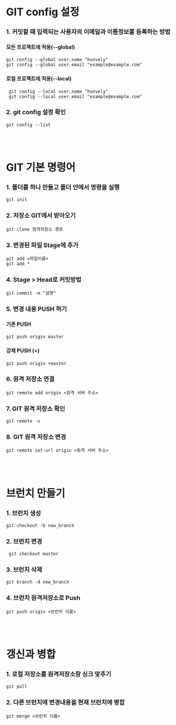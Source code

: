 # GIT config 설정

### 1. 커밋할 때 입력되는 사용자의 이메일과 이름정보를 등록하는 방법 
#### 모든 프로젝트에 적용(--global)  
```git config --global user.name "hunvely"```  
```git config --global user.email "example@example.com"```  
#### 로컬 프로젝트에 적용(--local)
``` git config --local user.name "hunvely"```  
``` git config --local user.email "example@example.com"```  

### 2. git config 설정 확인  
```git config --list```

<br/>
<br/>

# GIT 기본 명령어

### 1. 폴더를 하나 만들고 폴더 안에서 명령을 실행  
```git init```

### 2. 저장소 GIT에서 받아오기  
```git clone 원격저장소 경로```

### 3. 변경된 파일 Stage에 추가  
```git add <파일이름>```  
```git add *```

### 4. Stage > Head로 커밋방법  
```git commit -m "설명"```

### 5. 변경 내용 PUSH 하기
#### 기존 PUSH  
```git push origin master```  
#### 강제 PUSH (+)
```git push origin +master```  

### 6. 원격 저장소 연결  
```git remote add origin <원격 서버 주소>```

### 7. GIT 원격 저장소 확인  
```git remote -v```

### 8. GIT 원격 저장소 변경  
```git remote set-url origin <원격 서버 주소>```

<br/>
<br/>

# 브런치 만들기

### 1. 브런치 생성  
```git checkout -b new_branch```

### 2. 브런치 변경  
``` git checkout master```

### 3. 브런치 삭제  
```git branch -d new_branch```

### 4. 브런치 원격저장소로 Push  
```git push origin <브런치 이름>```

<br/>
<br/>

# 갱신과 병합

### 1. 로컬 저장소를 원격저장소랑 싱크 맞추기  
```git pull```

### 2. 다른 브런치에 변경내용을 현재 브런치에 병합  
```git merge <브런치 이름>```

